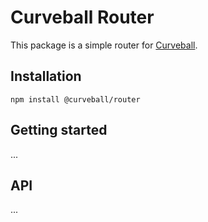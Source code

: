 Curveball Router
===============

This package is a simple router for [Curveball][1].


Installation
------------

    npm install @curveball/router


Getting started
---------------

...

API
---

...

[1]: https://github.com/curveballjs/
